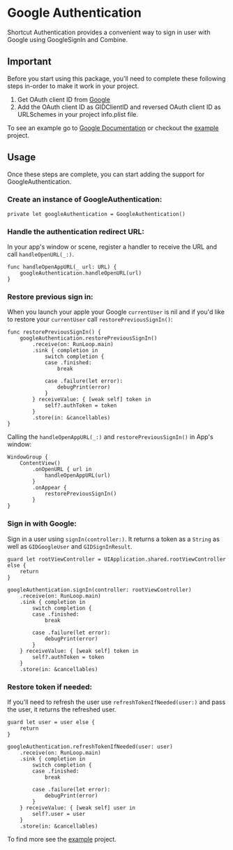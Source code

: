 # Google Authentication
Shortcut Authentication provides a convenient way to sign in user with Google using GoogleSignIn and Combine.

## Important
Before you start using this package, you'll need to complete these following steps in-order to make it work in your project.

1. Get OAuth client ID from [Google](https://developers.google.com/identity/sign-in/ios/start-integrating#get_an_oauth_client_id)
2. Add the OAuth client ID as GIDClientID and reversed OAuth client ID as URLSchemes in your project info.plist file.

To see an example go to [Google Documentation](https://developers.google.com/identity/sign-in/ios/start-integrating#configure_app_project) or checkout the [example](Example) project.

## Usage
Once these steps are complete, you can start adding the support for GoogleAuthentication.

### Create an instance of GoogleAuthentication:
```
private let googleAuthentication = GoogleAuthentication()
```

###  Handle the authentication redirect URL:
In your app's window or scene, register a handler to receive the URL and call `handleOpenURL(_:)`.

```
func handleOpenAppURL(_ url: URL) {
    googleAuthentication.handleOpenURL(url)
}
```
    
### Restore previous sign in:
When you launch your apple your Google `currentUser` is nil and if you'd like to restore your `currentUser` call `restorePreviousSignIn()`:

```
func restorePreviousSignIn() {
    googleAuthentication.restorePreviousSignIn()
        .receive(on: RunLoop.main)
        .sink { completion in
            switch completion {
            case .finished:
                break

            case .failure(let error):
                debugPrint(error)
            }
        } receiveValue: { [weak self] token in
            self?.authToken = token
        }
        .store(in: &cancellables)
}
```
    
Calling the `handleOpenAppURL(_:)` and `restorePreviousSignIn()` in App's window:
```
WindowGroup {
    ContentView()
        .onOpenURL { url in
            handleOpenAppURL(url)
        }
        .onAppear {
            restorePreviousSignIn()
        }
}
```

### Sign in with Google:
Sign in a user using `signIn(controller:)`. It returns a token as a `String` as well as `GIDGoogleUser` and `GIDSignInResult`.
```
guard let rootViewController = UIApplication.shared.rootViewController else {
    return
}

googleAuthentication.signIn(controller: rootViewController)
    .receive(on: RunLoop.main)
    .sink { completion in
        switch completion {
        case .finished:
            break

        case .failure(let error):
            debugPrint(error)
        }
    } receiveValue: { [weak self] token in
        self?.authToken = token
    }
    .store(in: &cancellables)
```

### Restore token if needed:
If you'll need to refresh the user use `refreshTokenIfNeeded(user:)` and pass the user, it returns the refreshed user.

```
guard let user = user else {
    return
}

googleAuthentication.refreshTokenIfNeeded(user: user)
    .receive(on: RunLoop.main)
    .sink { completion in
        switch completion {
        case .finished:
            break

        case .failure(let error):
            debugPrint(error)
        }
    } receiveValue: { [weak self] user in
        self?.user = user
    }
    .store(in: &cancellables)
```

To find more see the [example](Example) project.
